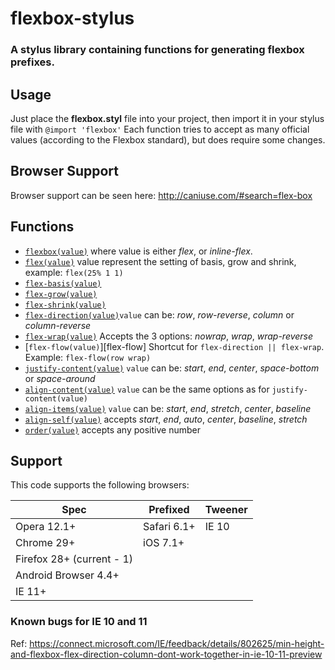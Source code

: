 # flexbox-stylus

### A stylus library containing functions for generating flexbox prefixes.

## Usage

Just place the **flexbox.styl** file into your project, then import it in your stylus file with `@import 'flexbox'`  Each function tries to accept as many official values (according to the Flexbox standard), but does require some changes.

## Browser Support

Browser support can be seen here: http://caniuse.com/#search=flex-box

## Functions

- [`flexbox(value)`][flexbox] where value is either *flex*, or *inline-flex*.
- [`flex(value)`][flex] value represent the setting of basis, grow and shrink, example: `flex(25% 1 1)`
- [`flex-basis(value)`][flex-basis]
- [`flex-grow(value)`][flex-grow]
- [`flex-shrink(value)`][flex-shrink]
- [`flex-direction(value)`][flex-direction]`value` can be: *row*, *row-reverse*, *column* or *column-reverse*
- [`flex-wrap(value)`][flex-wrap] Accepts the 3 options: *nowrap*, *wrap*, *wrap-reverse*
- [`flex-flow(value)`][flex-flow] Shortcut for `flex-direction || flex-wrap`. Example: `flex-flow(row wrap)`
- [`justify-content(value)`][justify-content] `value` can be: *start*, *end*, *center*, *space-bottom* or *space-around*
- [`align-content(value)`][align-content] `value` can be the same options as for `justify-content(value)`
- [`align-items(value)`][align-items] `value` can be: *start*, *end*, *stretch*, *center*, *baseline*
- [`align-self(value)`][align-self] accepts *start*, *end*, *auto*, *center*, *baseline*, *stretch*
- [`order(value)`][order] accepts any positive number

## Support

This code supports the following browsers:

Spec | Prefixed | Tweener
-----|----------|---------
Opera 12.1+ | Safari 6.1+ | IE 10
Chrome 29+ | iOS 7.1+ |
Firefox 28+ (current - 1) | |
Android Browser 4.4+ | |
IE 11+ | |

### Known bugs for IE 10 and 11

Ref: https://connect.microsoft.com/IE/feedback/details/802625/min-height-and-flexbox-flex-direction-column-dont-work-together-in-ie-10-11-preview

[flexbox]: https://developer.mozilla.org/en-US/docs/Web/Guide/CSS/Flexible_boxes
[flex]: https://developer.mozilla.org/en-US/docs/Web/CSS/flex
[flex-basis]: https://developer.mozilla.org/en-US/docs/Web/CSS/flex-basis
[flex-grow]: https://developer.mozilla.org/en-US/docs/Web/CSS/flex-grow
[flex-shrink]: https://developer.mozilla.org/en-US/docs/Web/CSS/flex-shrink
[flex-direction]: https://developer.mozilla.org/en-US/docs/Web/CSS/flex-direction
[flex-wrap]: https://developer.mozilla.org/en-US/docs/Web/CSS/flex-wrap
[justify-content]: https://developer.mozilla.org/en-US/docs/Web/CSS/justify-content
[align-content]: https://developer.mozilla.org/en-US/docs/Web/CSS/align-content
[align-items]: https://developer.mozilla.org/en-US/docs/Web/CSS/align-items
[align-self]: https://developer.mozilla.org/en-US/docs/Web/CSS/align-self
[order]: https://developer.mozilla.org/en-US/docs/Web/CSS/order